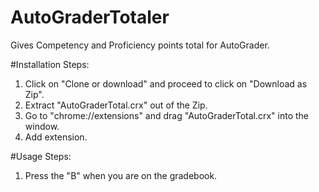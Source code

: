 # AutoGraderTotaler
Gives Competency and Proficiency points total for AutoGrader.

#Installation Steps:
1) Click on "Clone or download" and proceed to click on "Download as Zip".
2) Extract "AutoGraderTotal.crx" out of the Zip.
3) Go to "chrome://extensions" and drag "AutoGraderTotal.crx" into the window.
4) Add extension.

#Usage Steps:
1) Press the "B" when you are on the gradebook.
